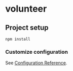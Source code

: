 # volunteer

## Project setup
```
npm install
```
### Customize configuration
See [Configuration Reference](https://cli.vuejs.org/config/).
